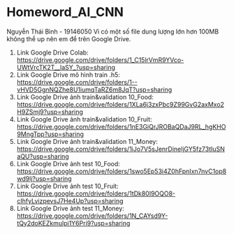 # Homeword_AI_CNN
Nguyễn Thái Bình - 19146050 
Vì có một số file dung lượng lớn hơn 100MB không thể up nên em để trên Google Drive.
1.	Link Google Drive Colab: https://drive.google.com/drive/folders/1_C15lrVmR9YVco-UWtVrcTK2T__laSY_?usp=sharing
2.	Link Google Drive mô hình train .h5: https://drive.google.com/drive/folders/1--vHVD5GgnNQZhe8U1iumqTaRZ6m8JqT?usp=sharing
3.	Link Google Drive ảnh train&validation 10_Food: https://drive.google.com/drive/folders/1XLa6j3zxPbc9Z99GvG2axMxo2H9ZSmj9?usp=sharing
4.	Link Google Drive ảnh train&validation 10_Fruit: https://drive.google.com/drive/folders/1nE3GiQrJROBaQDaJ9RL_hgKHO9MngTpp?usp=sharing
5.	Link Google Drive ảnh train&validation 11_Money: https://drive.google.com/drive/folders/1iJo7V5sJenrDineljGY5fz73tIuSNaQU?usp=sharing
6.	Link Google Drive ảnh test 10_Food: https://drive.google.com/drive/folders/1swo5Ep53i4Z0hFpnIxn7nvC1op8wd9lj?usp=sharing
7.	Link Google Drive ảnh test 10_Fruit: https://drive.google.com/drive/folders/1tDk80I9OQO8-cIhfyLvizpevsJ7He4Up?usp=sharing
8.	Link Google Drive ảnh test 11_Money: https://drive.google.com/drive/folders/1N_CAYsd9Y-tQy2doKEZkmulpi1Y6Pri9?usp=sharing
